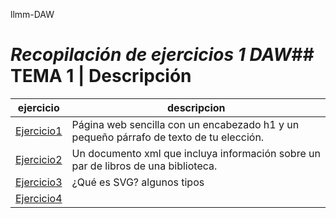 llmm-DAW
# ***Recopilación de ejercicios 1 DAW***## TEMA 1 | Descripción
ejercicio | descripcion 
----------|------------
[Ejercicio1](tema1/act1lm.html)|  Página web sencilla con un encabezado h1 y un pequeño párrafo de texto de tu elección.
[Ejercicio2](tema1/act2lm.xml)|  Un documento xml que incluya información sobre un par de libros de una biblioteca.
[Ejercicio3](tema1/act3.xml)| ¿Qué es SVG? algunos tipos
[Ejercicio4](tema1/act3.xml)|

